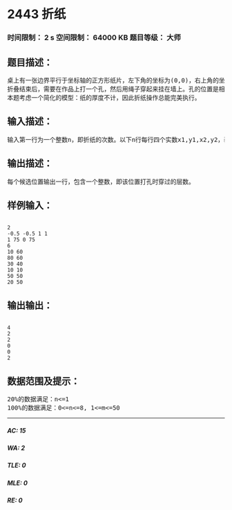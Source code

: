 # 2443 折纸   
### 时间限制： 2 s     空间限制： 64000 KB     题目等级： 大师  
## 题目描述：  

<pre>
桌上有一张边界平行于坐标轴的正方形纸片，左下角的坐标为(0,0)，右上角的坐标为(100,100)。接下来执行n条折纸命令。每条命令用两个不同点P1(x1,y1)和P2(x2,y2)来表示，执行时把当前的折纸作品沿着P1P2所在直线折叠，并把有向线段P1P2的右边折向左边（左边的部分保持不变）。
折叠结束后，需要在作品上打一个孔，然后用绳子穿起来挂在墙上。孔的位置是相当重要的：若需要穿过太多层的纸，打孔本身比较困难；若穿过的层数太少，悬挂起来以后作品可能会被撕破。为了选择一个比较合适的打孔位置，你需要计算在每个候选位置打孔时穿过的层数。如果恰好穿过某一层的边界（误差0.000001内），则该层不统计在结果中。
本题考虑一个简化的模型：纸的厚度不计，因此折纸操作总能完美执行。
</pre>
  
  
## 输入描述：  

<pre>
输入第一行为一个整数n，即折纸的次数。以下n行每行四个实数x1,y1,x2,y2，表示每次折纸时对应的有向线段。下一行包含一个正整数m，即候选位置的个数，以下每行包含两个实数x,y，表示一个候选位置。
</pre>
  
  
## 输出描述：  

<pre>
每个候选位置输出一行，包含一个整数，即该位置打孔时穿过的层数。
</pre>
  
  
## 样例输入：  

<pre><code>
2
-0.5 -0.5 1 1
1 75 0 75
6
10 60
80 60
30 40
10 10
50 50
20 50
</code></pre>
  
  
## 输出输出：  

<pre><code>
4
2
2
0
0
2
</code></pre>
  
  
## 数据范围及提示：  

<pre>
20%的数据满足：n<=1
100%的数据满足：0<=n<=8, 1<=m<=50
</pre>
  
  
***  

##### AC: 15  
##### WA: 2  
##### TLE: 0  
##### MLE: 0  
##### RE: 0  
